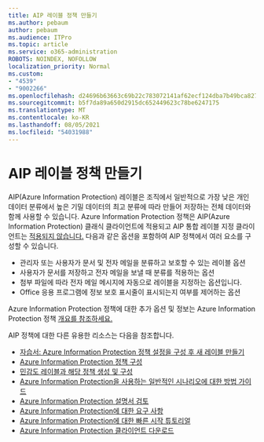 ```yaml
---
title: AIP 레이블 정책 만들기
ms.author: pebaum
author: pebaum
ms.audience: ITPro
ms.topic: article
ms.service: o365-administration
ROBOTS: NOINDEX, NOFOLLOW
localization_priority: Normal
ms.custom:
- "4539"
- "9002266"
ms.openlocfilehash: d24696b63663c69b22c783072141af62ecf124dba7b49bca827381f39f88640e
ms.sourcegitcommit: b5f7da89a650d2915dc652449623c78be6247175
ms.translationtype: MT
ms.contentlocale: ko-KR
ms.lasthandoff: 08/05/2021
ms.locfileid: "54031988"
---
```

# <a name="creating-aip-label-policies"></a>AIP 레이블 정책 만들기

AIP(Azure Information Protection) 레이블은 조직에서 일반적으로 가장 낮은 개인 데이터 분류에서 높은 기밀 데이터의 최고 분류에 따라 만들어 저장하는 전체 데이터와 함께 사용할 수 있습니다. Azure Information Protection 정책은 AIP(Azure Information Protection) 클래식 클라이언트에 적용되고 AIP 통합 레이블 지정 클라이언트는 [적용되지 않습니다.](https://docs.microsoft.com/azure/information-protection/rms-client/unifiedlabelingclient-version-release-history) 다음과 같은 옵션을 포함하여 AIP 정책에서 여러 요소를 구성할 수 있습니다.

- 관리자 또는 사용자가 문서 및 전자 메일을 분류하고 보호할 수 있는 레이블 옵션
- 사용자가 문서를 저장하고 전자 메일을 보낼 때 분류를 적용하는 옵션
- 첨부 파일에 따라 전자 메일 메시지에 자동으로 레이블을 지정하는 옵션입니다.
- Office 응용 프로그램에 정보 보호 표시줄이 표시되는지 여부를 제어하는 옵션

Azure Information Protection 정책에 대한 추가 옵션 및 정보는 Azure Information Protection 정책 [개요를 참조하세요.](https://docs.microsoft.com/azure/information-protection/overview-policy)  

AIP 정책에 대한 다른 유용한 리소스는 다음을 참조합니다.

- [자습서: Azure Information Protection 정책 설정을 구성 후 새 레이블 만들기](https://docs.microsoft.com/azure/information-protection/infoprotect-quick-start-tutorial)  
- [Azure Information Protection 정책 구성](https://docs.microsoft.com/azure/information-protection/configure-policy)  
- [민감도 레이블과 해당 정책 생성 및 구성](https://docs.microsoft.com/microsoft-365/compliance/create-sensitivity-labels)  
- [Azure Information Protection을 사용하는 일반적인 시나리오에 대한 방법 가이드](https://docs.microsoft.com/azure/information-protection/how-to-guides)  
- [Azure Information Protection 설명서 검토](https://docs.microsoft.com/azure/information-protection/what-is-information-protection)  
- [Azure Information Protection에 대한 요구 사항](https://docs.microsoft.com/azure/information-protection/get-started/requirements)  
- [Azure Information Protection에 대한 빠른 시작 튜토리얼](https://docs.microsoft.com/azure/information-protection/get-started/infoprotect-quick-start-tutorial)  
- [Azure Information Protection 클라이언트 다운로드](https://www.microsoft.com/download/details.aspx?id=53018)